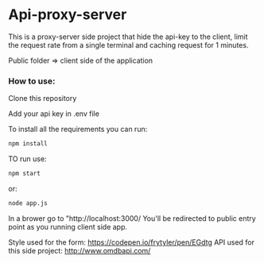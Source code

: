 # Api-proxy-server


This is a proxy-server side project that hide the api-key to the client, limit the request rate from a single terminal and caching request for 1 minutes.

Public folder => client side of the application

### How to use:<br>
Clone this repository

Add your api key in .env file

To install all the requirements you can run:

```bash
npm install
```

TO run use:

```bash
npm start 
```

or:

```bash
node app.js
```

In a brower go to "http://localhost:3000/
You'll be redirected to public entry point as you running client side app.

Style used for the form: https://codepen.io/frytyler/pen/EGdtg
API used for this side project: http://www.omdbapi.com/
